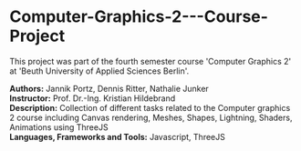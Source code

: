 # Computer-Graphics-2---Course-Project

This project was part of the fourth semester course 'Computer Graphics 2' at 'Beuth University of Applied Sciences Berlin'.

<b>Authors:</b> Jannik Portz, Dennis Ritter, Nathalie Junker<br/>
<b>Instructor:</b> Prof. Dr.-Ing. Kristian Hildebrand<br/>
<b>Description:</b> Collection of different tasks related to the Computer graphics 2 course including Canvas rendering, Meshes, Shapes, Lightning, Shaders, Animations using ThreeJS<br/>
<b>Languages, Frameworks and Tools:</b> Javascript, ThreeJS
